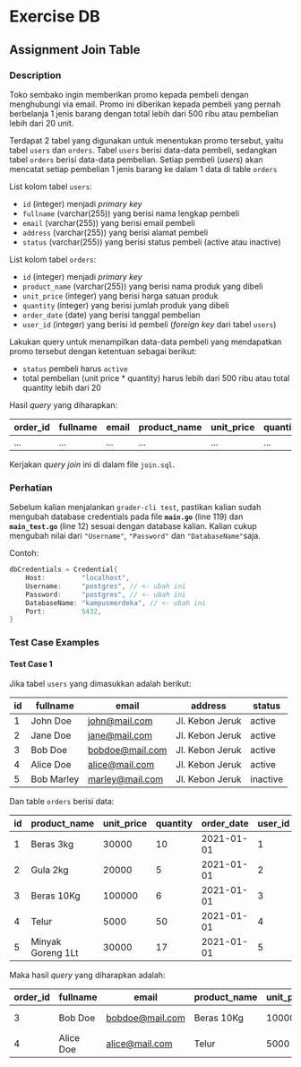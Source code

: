 # Exercise DB

## Assignment Join Table

### Description

Toko sembako ingin memberikan promo kepada pembeli dengan menghubungi via email. Promo ini diberikan kepada pembeli yang pernah berbelanja 1 jenis barang dengan  total lebih dari 500 ribu atau pembelian lebih dari 20 unit.

Terdapat 2 tabel yang digunakan untuk menentukan promo tersebut, yaitu tabel `users` dan `orders`. Tabel `users` berisi data-data pembeli, sedangkan tabel `orders` berisi data-data pembelian. Setiap pembeli (_users_) akan mencatat setiap pembelian 1 jenis barang ke dalam 1 data di table `orders`

List kolom tabel `users`:

- `id` (integer) menjadi _primary key_
- `fullname` (varchar(255)) yang berisi nama lengkap pembeli
- `email` (varchar(255)) yang berisi email pembeli
- `address` (varchar(255)) yang berisi alamat pembeli
- `status` (varchar(255)) yang berisi status pembeli (active atau inactive)

List kolom tabel `orders`:

- `id` (integer) menjadi _primary key_
- `product_name` (varchar(255)) yang berisi nama produk yang dibeli
- `unit_price` (integer) yang berisi harga satuan produk
- `quantity` (integer) yang berisi jumlah produk yang dibeli
- `order_date` (date) yang berisi tanggal pembelian
- `user_id` (integer) yang berisi id pembeli (_foreign key_ dari tabel `users`)

Lakukan query untuk menampilkan data-data pembeli yang mendapatkan promo tersebut dengan ketentuan sebagai berikut:

- `status` pembeli harus `active`
- total pembelian (unit price * quantity) harus lebih dari 500 ribu atau total quantity lebih dari 20

Hasil _query_ yang diharapkan:

| order_id | fullname | email | product_name | unit_price | quantity | order_date |
| -------- | -------- | ----- | ------------ | ---------- | -------- | ---------- |
| ... | ... | ... | ... | ... | ... | ... |

Kerjakan _query join_ ini di dalam file `join.sql`.

### **Perhatian**

Sebelum kalian menjalankan `grader-cli test`, pastikan kalian sudah mengubah database credentials pada file **`main.go`** (line 119) dan **`main_test.go`** (line 12) sesuai dengan database kalian. Kalian cukup mengubah nilai dari  `"Username"`, `"Password"` dan `"DatabaseName"`saja.

Contoh:

```go
dbCredentials = Credential{
    Host:         "localhost",
    Username:     "postgres", // <- ubah ini
    Password:     "postgres", // <- ubah ini
    DatabaseName: "kampusmerdeka", // <- ubah ini
    Port:         5432,
}
```

### Test Case Examples

#### Test Case 1

Jika tabel `users` yang dimasukkan adalah berikut:

| id | fullname | email | address | status |
| -- | -------- | ----- | ------- | ------ |
| 1 | John Doe | john@mail.com | Jl. Kebon Jeruk | active |
| 2 | Jane Doe | jane@mail.com  | Jl. Kebon Jeruk | active |
| 3 | Bob Doe | bobdoe@mail.com | Jl. Kebon Jeruk | active |
| 4 | Alice Doe | alice@mail.com | Jl. Kebon Jeruk | active |
| 5 | Bob Marley | marley@mail.com | Jl. Kebon Jeruk | inactive |

Dan table `orders` berisi data:

| id | product_name | unit_price | quantity | order_date | user_id |
| -- | ------------ | ---------- | -------- | ---------- | ------- |
| 1 | Beras 3kg | 30000 | 10 | 2021-01-01 | 1 |
| 2 | Gula 2kg | 20000 | 5 | 2021-01-01 | 2 |
| 3 | Beras 10Kg | 100000 | 6 | 2021-01-01 | 3 |
| 4 | Telur | 5000 | 50 | 2021-01-01 | 4 |
| 5 | Minyak Goreng 1Lt | 30000 | 17 | 2021-01-01 | 5 |

Maka hasil _query_ yang diharapkan adalah:

| order_id | fullname | email | product_name | unit_price | quantity | order_date |
| -------- | -------- | ----- | ------------ | ---------- | -------- | ---------- |
| 3 | Bob Doe | bobdoe@mail.com | Beras 10Kg | 100000 | 6 | 2021-01-01 |
| 4 | Alice Doe | alice@mail.com | Telur  | 5000 | 50 | 2021-01-01 |
